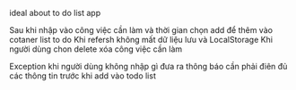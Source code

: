 ideal about to do list app

Sau khi  nhập vào công việc cần làm và thời gian chọn add để thêm vào cotaner list to do
Khi refersh không mất dữ liệu lưu và LocalStorage
Khi người dùng chon delete xóa công việc cần làm

Exception 
khi người dùng không nhập gì đưa ra thông báo cần phải điên đủ các thông tin trước khi add vào todo list